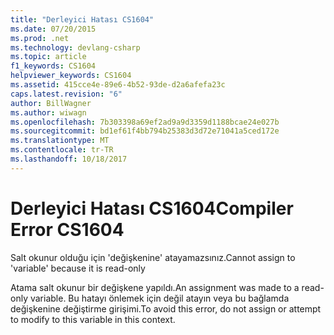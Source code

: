 ```yaml
---
title: "Derleyici Hatası CS1604"
ms.date: 07/20/2015
ms.prod: .net
ms.technology: devlang-csharp
ms.topic: article
f1_keywords: CS1604
helpviewer_keywords: CS1604
ms.assetid: 415cce4e-89e6-4b52-93de-d2a6afefa23c
caps.latest.revision: "6"
author: BillWagner
ms.author: wiwagn
ms.openlocfilehash: 7b303398a69ef2ad9a9d3359d1188bcae24e027b
ms.sourcegitcommit: bd1ef61f4bb794b25383d3d72e71041a5ced172e
ms.translationtype: MT
ms.contentlocale: tr-TR
ms.lasthandoff: 10/18/2017
---
```

# <a name="compiler-error-cs1604"></a><span data-ttu-id="b964f-102">Derleyici Hatası CS1604</span><span class="sxs-lookup"><span data-stu-id="b964f-102">Compiler Error CS1604</span></span>
<span data-ttu-id="b964f-103">Salt okunur olduğu için 'değişkenine' atayamazsınız.</span><span class="sxs-lookup"><span data-stu-id="b964f-103">Cannot assign to 'variable' because it is read-only</span></span>  
  
 <span data-ttu-id="b964f-104">Atama salt okunur bir değişkene yapıldı.</span><span class="sxs-lookup"><span data-stu-id="b964f-104">An assignment was made to a read-only variable.</span></span> <span data-ttu-id="b964f-105">Bu hatayı önlemek için değil atayın veya bu bağlamda değişkenine değiştirme girişimi.</span><span class="sxs-lookup"><span data-stu-id="b964f-105">To avoid this error, do not assign or attempt to modify  to this variable in this context.</span></span>
